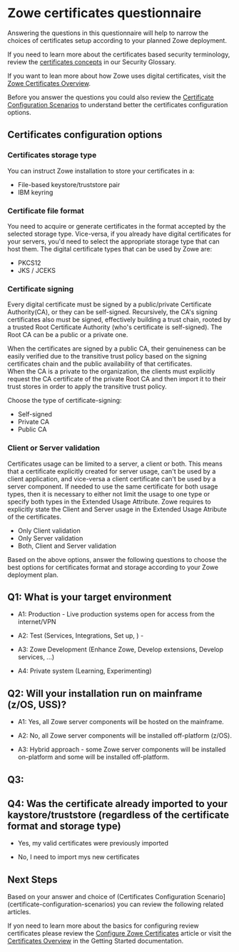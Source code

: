 # Zowe certificates questionnaire

Answering the questions in this questionnaire will help to narrow the choices of certificates setup according to your planned Zowe deployment.

If you need to learn more about the certificates based security terminology, review the [certificates concepts](../appendix/zowe-security-glossary#certificate-concepts) in our Security Glossary.   

If you want to lean more about how Zowe uses digital certificates, visit the [Zowe Certificates Overview](../getting-started/zowe-certificates-overview).

Before you answer the questions you could also review the [Certificate Configuration Scenarios](certificate-configuration-scenarios.md) to understand better the certificates configuration options. 

## Certificates configuration options

### Certificates storage type
You can instruct Zowe installation to store your certificates in a:
- File-based keystore/truststore pair
- IBM keyring



### Certificate file format
You need to acquire or generate certificates in the format accepted by the selected storage type.
Vice-versa, if you already have digital certificates for your servers, you'd need to select the appropriate storage type that can host them. 
The digital certificate types that can be used by Zowe are: 
- PKCS12
- JKS / JCEKS

### Certificate signing
Every digital certificate must be signed by a public/private Certificate Authority(CA), or they can be self-signed. Recursively, the CA's signing certificates also must be signed, 
effectively building a trust chain, rooted by a trusted Root Certificate Authority (who's certificate is self-signed). The Root CA can be a public or a private one.     

When the certificates are signed by a public CA, their genuineness can be easily verified due to the transitive trust policy based on the signing certificates chain and the public availability of that certificates.   
When the CA is a private to the organization, the clients must explicitly request the CA certificate of the private Root CA and then import it to their trust stores in order to apply the transitive trust policy.   

Choose the type of certificate-signing:
- Self-signed
- Private CA
- Public CA

### Client or Server validation
Certificates usage can be limited to a server, a client or both. This means that a certificate explicitly created for server usage, can't be used by a client application, and vice-versa a client certificate can't be used by a server component.
If needed to use the same certificate for both usage types, then it is necessary to either not limit the usage to one type or specify both types in the Extended Usage Attribute. Zowe requires to explicitly state the Client and Server usage in the Extended Usage Atribute of the certificates.

- Only Client validation
- Only Server validation
- Both, Client and Server validation


Based on the above options, answer the following questions to choose the best options for certificates format and storage according to your Zowe deployment plan.  

## Q1: What is your target environment
- A1: Production - Live production systems open for access from the internet/VPN

- A2: Test (Services, Integrations, Set up, ) -

- A3: Zowe Development (Enhance Zowe, Develop extensions, Develop services, ...)

- A4: Private system (Learning, Experimenting)

## Q2: Will your installation run on mainframe (z/OS, USS)?
- A1: Yes, all Zowe server components will be hosted on the mainframe.


- A2: No, all Zowe server components will be installed off-platform (z/OS).


- A3: Hybrid approach - some Zowe server components will be installed on-platform and some will be installed off-platform. 

## Q3: 

## Q4:  Was the certificate already imported to your kaystore/truststore (regardless of the certificate format and storage type)
- Yes, my valid certificates were previously imported

- No, I need to import mys new certificates

## Next Steps
Based on your answer and choice of (Certificates Configuration Scenario](certificate-configuration-scenarios) you can review the following related articles.

If yon need to learn more about the basics for configuring review certificates please review the [Configure Zowe Certificates](./configure-certificates) article
or visit the [Certificates Overview](../getting-started/zowe-certificates-overview) in the Getting Started documentation.
